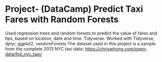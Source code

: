 # Project- (DataCamp) Predict Taxi Fares with Random Forests
Used regression trees and random forests to predict the value of fares and tips, based on location, date and time. Tidyverse. Worked with Tidyverse, dplyr, ggplot2,  randomForests 
The dataset used in this project is a sample from the complete 2013 NYC taxi data: https://chriswhong.com/open-data/foil_nyc_taxi/
